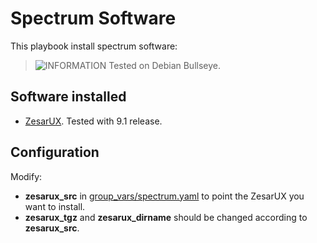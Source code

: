 # Spectrum Software

This playbook install spectrum software:

> ![INFORMATION](../imgs/information-icon.png) Tested on Debian Bullseye.

## Software installed

+ [ZesarUX](https://github.com/chernandezba/zesarux/). Tested with 9.1 release.

## Configuration

Modify:

+ **zesarux_src** in [group_vars/spectrum.yaml](group_vars/spectrum.yaml) to point the ZesarUX you want to install.
+ **zesarux_tgz** and **zesarux_dirname** should be changed according to **zesarux_src**.
